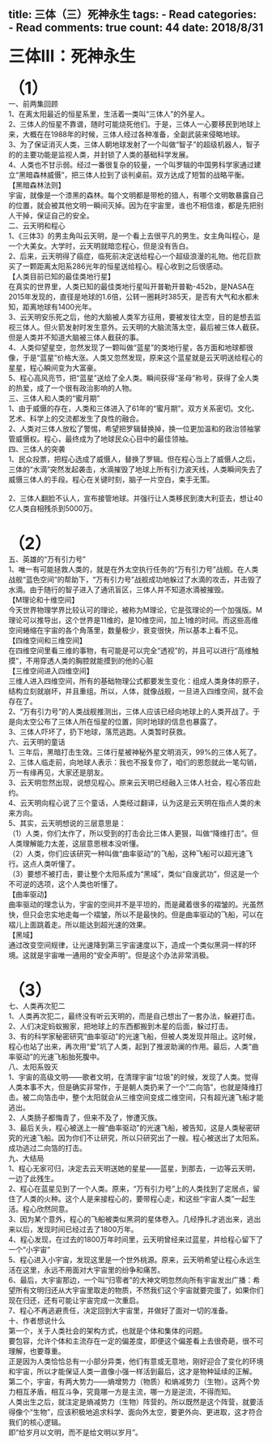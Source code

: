 
  title: 三体（三）死神永生
  tags: 
    - Read
  categories: 
    - Read
  comments: true
  count: 44
  date: 2018/8/31
  ---
  <div yne-bulb-block="paragraph" style="white-space: pre-wrap;"><span style="font-size:32px;font-weight:bold;">三体III：死神永生</span></div><div yne-bulb-block="paragraph" style="white-space: pre-wrap;"><br></div><div yne-bulb-block="paragraph" style="white-space: pre-wrap;"><span style="font-size:32px;font-weight:bold;">（1）</span></div><div yne-bulb-block="paragraph" style="white-space: pre-wrap;">一、前两集回顾</div><div yne-bulb-block="paragraph" style="white-space: pre-wrap;">1、在离太阳最近的恒星系里，生活着一类叫“三体人”的外星人。</div><div yne-bulb-block="paragraph" style="white-space: pre-wrap;">2、三体人的恒星不靠谱，随时可能烧死他们。于是，三体人一心要移民到地球上来，大概在在1988年的时候，三体人经过各种准备，全副武装来侵略地球。</div><div yne-bulb-block="paragraph" style="white-space: pre-wrap;">3、为了保证消灭人类，三体人朝地球发射了一个叫做“智子”的超级机器人，智子的的主要功能是监视人类，并封锁了人类的基础科学发展。</div><div yne-bulb-block="paragraph" style="white-space: pre-wrap;">4、人类也不甘示弱。经过一番很复杂的较量，一个叫罗辑的中国男科学家通过建立“黑暗森林威慑”，把三体人拉到了谈判桌前。双方达成了短暂的战略平衡。</div><div yne-bulb-block="paragraph" style="white-space: pre-wrap;">【黑暗森林法则】</div><div yne-bulb-block="paragraph" style="white-space: pre-wrap;">宇宙，就像是一个漆黑的森林。每个文明都是带枪的猎人，有哪个文明敢暴露自己的位置，就会被其他文明一瞬间灭掉。因为在宇宙里，谁也不相信谁，都是先把别人干掉，保证自己的安全。</div><div yne-bulb-block="paragraph" style="white-space: pre-wrap;">二、云天明和程心</div><div yne-bulb-block="paragraph" style="white-space: pre-wrap;">1、《三体3》的男主角叫云天明，是一个看上去很平凡的男生。女主角叫程心，是一个大美女。大学时，云天明就暗恋程心，但是没有告白。</div><div yne-bulb-block="paragraph" style="white-space: pre-wrap;">2、后来，云天明得了癌症，临死前决定送给程心一个超级浪漫的礼物。他花巨款买了一颗距离太阳系286光年的恒星送给程心。程心收到之后很感动。</div><div yne-bulb-block="paragraph" style="white-space: pre-wrap;">【人类目前已知的最佳类地行星】</div><div yne-bulb-block="paragraph" style="white-space: pre-wrap;">在真实的世界里，人类已知的最佳类地行星叫开普勒开普勒-452b，是NASA在2015年发现的，直径是地球的1.6倍，公转一圈耗时385天，是否有大气和水都未知，距离地球有1400光年。</div><div yne-bulb-block="paragraph" style="white-space: pre-wrap;">3、云天明安乐死之后，他的大脑被人类军方征用，要被发往太空，目的是想去监视三体人。但火箭发射时发生意外。云天明的大脑流落太空，最后被三体人截获。但是人类并不知道大脑被三体人截获的事。</div><div yne-bulb-block="paragraph" style="white-space: pre-wrap;">4、人类仰望星空，忽然发现了一颗叫做“蓝星”的类地行星，各方面和地球都很像，于是“蓝星”价格大涨。人类又忽然发现，原来这个蓝星就是云天明送给程心的星星，程心瞬间变为大富豪。</div><div yne-bulb-block="paragraph" style="white-space: pre-wrap;">5、程心高风亮节，把“蓝星”送给了全人类。瞬间获得“圣母”称号，获得了全人类的热爱，成了一个很有政治影响的人物。</div><div yne-bulb-block="paragraph" style="white-space: pre-wrap;">三、三体人和人类的“蜜月期”</div><div yne-bulb-block="paragraph" style="white-space: pre-wrap;">1、由于威慑的存在，人类和三体进入了61年的“蜜月期”。双方关系密切。文化、艺术、科学上的交流都发生了良性的融合。</div><div yne-bulb-block="paragraph" style="white-space: pre-wrap;">2、人类对三体人放松了警惕，希望把罗辑替换掉，换一位更加温和的政治领袖掌管威慑权。程心，最终成为了地球民众心目中的最佳领袖。</div><div yne-bulb-block="paragraph" style="white-space: pre-wrap;">四、三体人的突袭</div><div yne-bulb-block="paragraph" style="white-space: pre-wrap;">1、民众投票，把程心选成了威慑人，替换了罗辑。但在程心当上了威慑人之后，三体的“水滴”突然发起袭击，水滴摧毁了地球上所有引力波天线，人类瞬间失去了威慑三体人的手段。程心在关键时刻，脑子一片空白，束手无策。</div><div yne-bulb-block="paragraph" style="white-space: pre-wrap;"><br></div><div yne-bulb-block="paragraph" style="white-space: pre-wrap;">2、三体人翻脸不认人，宣布接管地球。并强行让人类移民到澳大利亚去，想让40亿人类自相残杀到5000万。</div><div yne-bulb-block="paragraph" style="white-space: pre-wrap;"><br></div><div yne-bulb-block="paragraph" style="white-space: pre-wrap;"><br></div><div yne-bulb-block="paragraph" style="white-space: pre-wrap;"><span style="font-size:32px;font-weight:bold;">（2）</span></div><div yne-bulb-block="paragraph" style="white-space: pre-wrap;">五、英雄的“万有引力号”</div><div yne-bulb-block="paragraph" style="white-space: pre-wrap;">1、唯一有可能拯救人类的，就是在外太空执行任务的“万有引力号”战舰。在人类战舰“蓝色空间”的帮助下，“万有引力号”战舰成功地躲过了水滴的攻击，并击毁了水滴。由于随行的智子进入了通讯盲区，三体人并不知道水滴被摧毁。</div><div yne-bulb-block="paragraph" style="white-space: pre-wrap;">【M理论和十维空间】</div><div yne-bulb-block="paragraph" style="white-space: pre-wrap;">今天世界物理学界比较认可的理论，被称为M理论，它是弦理论的一个加强版。M理论可以推导出，这个世界是11维的，是10维空间，加上1维的时间。而这些高维空间蜷缩在宇宙的各个角落里，数量极少，衰变很快，所以基本上看不见。</div><div yne-bulb-block="paragraph" style="white-space: pre-wrap;">【四维空间和三维空间】</div><div yne-bulb-block="paragraph" style="white-space: pre-wrap;">在四维空间里看三维的事物，有可能是可以完全“透视”的，并且可以进行“高维触摸”，不用穿透人类的胸腔就能摸到的他的心脏</div><div yne-bulb-block="paragraph" style="white-space: pre-wrap;">【三维空间进入四维空间】</div><div yne-bulb-block="paragraph" style="white-space: pre-wrap;">三维人进入四维空间，所有的基础物理公式都要发生变化：组成人类身体的原子，结构立刻就崩坏，并且重组。所以，人体，就像战舰，一旦进入四维空间，就不会存在了。</div><div yne-bulb-block="paragraph" style="white-space: pre-wrap;">2、“万有引力号”的人类战舰推测出，三体人应该已经向地球上的人类开战了。于是向太空公布了三体人所在恒星的位置，同时地球的信息也暴露了。</div><div yne-bulb-block="paragraph" style="white-space: pre-wrap;">3、三体人吓坏了，扔下地球，落荒逃跑。人类暂时获救。</div><div yne-bulb-block="paragraph" style="white-space: pre-wrap;">六、云天明的童话</div><div yne-bulb-block="paragraph" style="white-space: pre-wrap;">1、三年后，黑暗打击生效。三体行星被神秘外星文明消灭，99%的三体人死了。</div><div yne-bulb-block="paragraph" style="white-space: pre-wrap;">2、三体人临走前，向地球人表示：我也不报复你了，咱们的恩怨就此一笔勾销，万一有缘再见，大家还是朋友。</div><div yne-bulb-block="paragraph" style="white-space: pre-wrap;">3、云天明忽然出现，说想见程心。原来云天明已经融入三体人社会，程心答应赴约。</div><div yne-bulb-block="paragraph" style="white-space: pre-wrap;">4、云天明向程心说了三个童话，人类经过翻译，认为这是云天明在指点人类的未来方向。</div><div yne-bulb-block="paragraph" style="white-space: pre-wrap;">5、其实，云天明想说的三层意思是：</div><div yne-bulb-block="paragraph" style="white-space: pre-wrap;">（1）人类，你们太作了，所以受到的打击会比三体人更狠，叫做“降维打击”。但人类理解能力太差，这层意思根本没听懂。</div><div yne-bulb-block="paragraph" style="white-space: pre-wrap;">（2）人类，你们应该研究一种叫做“曲率驱动”的飞船，这种飞船可以超光速飞行。这点人类听懂了。</div><div yne-bulb-block="paragraph" style="white-space: pre-wrap;">（3）要想不被打击，要让整个太阳系成为“黑域”，类似“自废武功”，但这是一个不可逆的选项，这个人类也听懂了。</div><div yne-bulb-block="paragraph" style="white-space: pre-wrap;">【曲率驱动】</div><div yne-bulb-block="paragraph" style="white-space: pre-wrap;">曲率驱动的理念认为，宇宙的空间并不是平坦的，而是藏着很多的褶皱的。光虽然快，但只会忠实地走每一个褶皱，所以不是最快的。但是曲率驱动的飞船，可以在褶儿上面跳着走。所以能达到超光速的效果。</div><div yne-bulb-block="paragraph" style="white-space: pre-wrap;">【黑域】</div><div yne-bulb-block="paragraph" style="white-space: pre-wrap;">通过改变空间规律，让光速降到第三宇宙速度以下，造成一个类似黑洞一样的环境。这就是宇宙唯一通用的“安全声明”。但是这个办法非常消极。</div><div yne-bulb-block="paragraph" style="white-space: pre-wrap;"><br></div><div yne-bulb-block="paragraph" style="white-space: pre-wrap;"><br></div><div yne-bulb-block="paragraph" style="white-space: pre-wrap;"><span style="font-size:32px;font-weight:bold;">（3）</span></div><div yne-bulb-block="paragraph" style="white-space: pre-wrap;">七、人类再次犯二</div><div yne-bulb-block="paragraph" style="white-space: pre-wrap;">1、人类再次犯二，最终没有听云天明的，而是自己想出了一套办法，躲避打击。</div><div yne-bulb-block="paragraph" style="white-space: pre-wrap;">2、人们决定蚂蚁搬家，把地球上的东西都搬到木星的后面，躲过打击。</div><div yne-bulb-block="paragraph" style="white-space: pre-wrap;">3、有的科学家秘密研究“曲率驱动”的光速飞船，但被人类发现并阻止。这时候，程心也站了出来，再次用“爱”坑了人类，起到了推波助澜的作用。最后，人类“曲率驱动”的光速飞船胎死腹中。</div><div yne-bulb-block="paragraph" style="white-space: pre-wrap;">八、太阳系毁灭</div><div yne-bulb-block="paragraph" style="white-space: pre-wrap;">1、宇宙的高级文明——歌者文明，在清理宇宙“垃圾”的时候，发现了人类。觉得人类本事不大，但是确实非常作，于是朝人类扔来了一个“二向箔”，也就是降维打击。被二向箔击中，整个太阳就会从三维空间变成二维空间，只有超光速飞船才能逃出。</div><div yne-bulb-block="paragraph" style="white-space: pre-wrap;">2、人类肠子都悔青了，但来不及了，惨遭灭族。</div><div yne-bulb-block="paragraph" style="white-space: pre-wrap;">3、最后关头，程心被送上一艘“曲率驱动”的光速飞船，被告知，这是人类秘密研究的光速飞船。因为你们不让研究，所以只研究出了一艘。程心被送出了太阳系。成功逃过二向箔的打击。</div><div yne-bulb-block="paragraph" style="white-space: pre-wrap;">九、大结局</div><div yne-bulb-block="paragraph" style="white-space: pre-wrap;">1、程心无家可归，决定去云天明送她的星星——蓝星，到那去，一边等云天明，一边了此残生。</div><div yne-bulb-block="paragraph" style="white-space: pre-wrap;">2、程心在蓝星见到了一个人类。原来，“万有引力号”上的人类找到了定居点，留住了人类的火种。这个人是来接程心的，要带程心走，和这些“宇宙人类”一起生活。程心欣然同意。</div><div yne-bulb-block="paragraph" style="white-space: pre-wrap;">3、因为某个意外，程心的飞船被类似黑洞的星体卷入。几经挣扎才逃出来，逃出来以后，发现时间已经过去了1800万年。</div><div yne-bulb-block="paragraph" style="white-space: pre-wrap;">4、程心发现，在过去的1800万年时间里，云天明曾经来过蓝星，并给程心留下了一个“小宇宙”</div><div yne-bulb-block="paragraph" style="white-space: pre-wrap;">5、程心进入小宇宙，发现这里是一个世外桃源。原来，云天明希望让程心永远生活在这里，永远不用面对大宇宙里的纷争和痛苦。</div><div yne-bulb-block="paragraph" style="white-space: pre-wrap;">6、最后，大宇宙那边，一个叫“归零者”的大神文明忽然向所有宇宙发出广播：希望所有文明归还从大宇宙里取走的物质，不然我们这个宇宙就要完蛋了，如果你们现在归还，还有可能让宇宙完成一次重启。</div><div yne-bulb-block="paragraph" style="white-space: pre-wrap;">7、程心不再逃避责任，决定回到大宇宙里，并做好了面对一切的准备。</div><div yne-bulb-block="paragraph" style="white-space: pre-wrap;">十、作者想说什么</div><div yne-bulb-block="paragraph" style="white-space: pre-wrap;">第一个，关于人类社会的架构方式，也就是个体和集体的问题。</div><div yne-bulb-block="paragraph" style="white-space: pre-wrap;">要包容，允许个体和主流存在一定的偏差度，即便这个偏差看上去很奇葩，很不可理解，也要尊重。</div><div yne-bulb-block="paragraph" style="white-space: pre-wrap;">正是因为人类恰恰总有一小部分异类，他们有意或无意地，刚好迎合了变化的环境和宇宙，所以才能保证人类一直像小强一样活到最后，这才是物种延续的正解。</div><div yne-bulb-block="paragraph" style="white-space: pre-wrap;">第二个，宇宙，有两大势力——熵增势力（物质）和熵减势力（生物）。这两个势力相互矛盾，相互斗争，究竟哪一方是主流，哪一方是逆流，不得而知。</div><div yne-bulb-block="paragraph" style="white-space: pre-wrap;">人类出生之后，就注定是熵减势力（生物）阵营的。所以既然是这个阵营，就要活得像个“生物”，应该积极地追求科学、面向外太空，要更外向、更进取，这才符合我们的核心逻辑。</div><div yne-bulb-block="paragraph" style="white-space: pre-wrap;">即“给岁月以文明，而不是给文明以岁月”。</div>